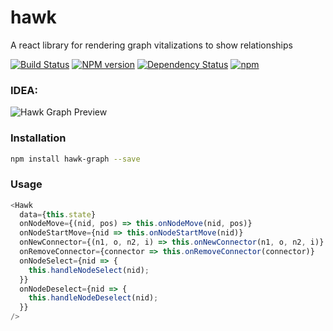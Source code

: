 hawk
====
A react library for rendering graph vitalizations to show relationships

[![Build Status](https://travis-ci.org/falcon-client/hawk-graph.svg?branch=master&maxAge=2592)](https://travis-ci.org/falcon-client/hawk-graph)
[![NPM version](https://badge.fury.io/js/hawk-graph.svg?maxAge=2592)](http://badge.fury.io/js/hawk-graph)
[![Dependency Status](https://img.shields.io/david/falcon-client/hawk-graph.svg?maxAge=2592)](https://david-dm.org/falcon-client/hawk-graph)
[![npm](https://img.shields.io/npm/dm/hawk-graph.svg?maxAge=2592)](https://npm-stat.com/charts.html?package=hawk-graph)

### IDEA:
![Hawk Graph Preview](https://raw.githubusercontent.com/falcon-client/hawk/master/example/img/demo.png)


### Installation
```bash
npm install hawk-graph --save
```

### Usage
```js
<Hawk
  data={this.state}
  onNodeMove={(nid, pos) => this.onNodeMove(nid, pos)}
  onNodeStartMove={nid => this.onNodeStartMove(nid)}
  onNewConnector={(n1, o, n2, i) => this.onNewConnector(n1, o, n2, i)}
  onRemoveConnector={connector => this.onRemoveConnector(connector)}
  onNodeSelect={nid => {
    this.handleNodeSelect(nid);
  }}
  onNodeDeselect={nid => {
    this.handleNodeDeselect(nid);
  }}
/>
```
